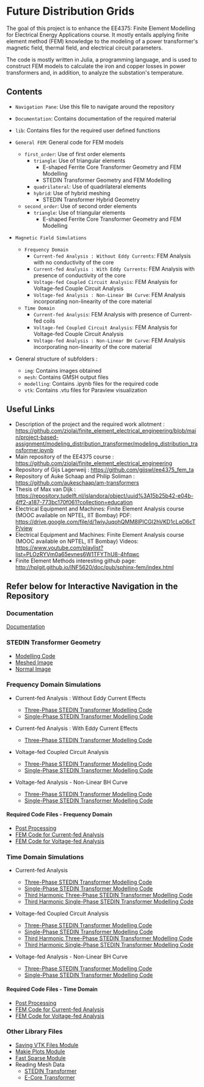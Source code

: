 # Future Distribution Grids

The goal of this project is to enhance the EE4375: Finite Element Modelling for Electrical Energy Applications course. It mostly entails applying finite element method (FEM) knowledge to the modeling of a power transformer's magnetic field, thermal field, and electrical circuit parameters.

The code is mostly written in Julia, a programming language, and is used to construct FEM models to calculate the iron and copper losses in power transformers and, in addition, to analyze the substation's temperature.

## Contents
- `Navigation Pane`: Use this file to navigate around the repository
- `Documentation`: Contains documentation of the required material
- `lib`: Contains files for the required user defined functions
- `General FEM`: General code for FEM models
  - `first_order`: Use of first order elements
    - `triangle`: Use of triangular elements
      - E-shaped Ferrite Core Transformer Geometry and FEM Modelling
      - STEDIN Transformer Geometry and FEM Modelling
    - `quadrilateral`: Use of quadrilateral elements
    - `hybrid`: Use of hybrid meshing
      - STEDIN Transformer Hybrid Geometry
  - `second_order`: Use of second order elements
    - `triangle`: Use of triangular elements
      - E-shaped Ferrite Core Transformer Geometry and FEM Modelling
- `Magnetic Field Simulations`
  - `Frequency Domain`
    - `Current-fed Analysis : Without Eddy Currents`: FEM Analysis with no conductivity of the core
    - `Current-fed Analysis : With Eddy Currents`: FEM Analysis with presence of conductivity of the core
    - `Voltage-fed Coupled Circuit Analysis`: FEM Analysis for Voltage-fed Couple Circuit Analysis
    - `Voltage-fed Analysis : Non-Linear BH Curve`: FEM Analysis incorporating non-linearity of the core material
  - `Time Domain`
    - `Current-fed Analysis`: FEM Analysis with presence of Current-fed coils
    - `Voltage-fed Coupled Circuit Analysis`: FEM Analysis for Voltage-fed Couple Circuit Analysis
    - `Voltage-fed Analysis : Non-Linear BH Curve`: FEM Analysis incorporating non-linearity of the core material

- General structure of subfolders :
  - `img`: Contains images obtained
  - `mesh`: Contains GMSH output files
  - `modelling`: Contains .ipynb files for the required code
  - `vtk`: Contains .vtu files for Paraview visualization

## Useful Links
- Description of the project and the required work allotment : https://github.com/ziolai/finite_element_electrical_engineering/blob/main/project-based-assignment/modeling_distribution_transformer/modeling_distribution_transformer.ipynb
- Main repository of the EE4375 course : https://github.com/ziolai/finite_element_electrical_engineering
- Repository of Gijs Lagerweij : https://github.com/gijswl/ee4375_fem_ta
- Repository of Auke Schaap and Philip Soliman : https://github.com/aukeschaap/am-transformers
- Thesis of Max van Dijk : https://repository.tudelft.nl/islandora/object/uuid%3A15b25b42-e04b-4ff2-a187-773bc170f061?collection=education
- Electrical Equipment and Machines: Finite Element Analysis course (MOOC available on NPTEL, IIT Bombay) PDF: https://drive.google.com/file/d/1wiyJuqohQMM8lPlCGI2hVKD1cLqO6cTP/view
- Electrical Equipment and Machines: Finite Element Analysis course (MOOC available on NPTEL, IIT Bombay) Videos: https://www.youtube.com/playlist?list=PLOzRYVm0a65evnes6W1TFYThU8-4hfqwc
- Finite Element Methods interesting github page: http://hplgit.github.io/INF5620/doc/pub/sphinx-fem/index.html

## Refer below for Interactive Navigation in the Repository
### Documentation
<a href="Documentation.pdf">Documentation</a>

### STEDIN Transformer Geometry
- <a href="Geometry/modelling/stedin_transformer_geometry_definition.ipynb">Modelling Code</a>
- <a href="Geometry/img/stedin_transformer_mesh.png">Meshed Image</a>
- <a href="Geometry/img/stedin_transformer.png">Normal Image</a>

### Frequency Domain Simulations

- Current-fed Analysis : Without Eddy Current Effects
  - <a href="Magnetic Field Simulations/Frequency Domain/Current-fed Analysis - Without Eddy Currents/modelling/stedin_transformer_fem_modelling.ipynb">Three-Phase STEDIN Transformer Modelling Code</a>
  - <a href="Magnetic Field Simulations/Frequency Domain/Current-fed Analysis - Without Eddy Currents/modelling/single_phase_stedin_transformer_fem_modelling.ipynb">Single-Phase STEDIN Transformer Modelling Code</a>
  
- Current-fed Analysis : With Eddy Current Effects
  - <a href="Magnetic Field Simulations/Frequency Domain/Current-fed Analysis - With Eddy Currents/modelling/stedin_transformer_fem_modelling.ipynb">Three-Phase STEDIN Transformer Modelling Code</a>
  
- Voltage-fed Coupled Circuit Analysis
  - <a href="Magnetic Field Simulations/Frequency Domain/Voltage-fed Coupled Circuit Analysis/modelling/stedin_transformer_fem_modelling.ipynb">Three-Phase STEDIN Transformer Modelling Code</a>
  - <a href="Magnetic Field Simulations/Frequency Domain/Voltage-fed Coupled Circuit Analysis/modelling/single_phase_stedin_transformer_fem_modelling.ipynb">Single-Phase STEDIN Transformer Modelling Code</a>
  
- Voltage-fed Analysis - Non-Linear BH Curve
  - <a href="Magnetic Field Simulations/Frequency Domain/Voltage-fed Analysis - Non-Linear BH Curve/modelling/stedin_transformer_fem_modelling.ipynb">Three-Phase STEDIN Transformer Modelling Code</a>
  - <a href="Magnetic Field Simulations/Frequency Domain/Voltage-fed Analysis - Non-Linear BH Curve/modelling/single_phase_stedin_transformer_fem_modelling.ipynb">Single-Phase STEDIN Transformer Modelling Code</a>

#### Required Code Files - Frequency Domain
- <a href="lib/Post_Process_Frequency.jl">Post Processing</a>
- <a href="lib/FEM_Tri_1e.jl">FEM Code for Current-fed Analysis</a>
- <a href="lib/FEM_VoltageFed_Tri_1e.jl">FEM Code for Voltage-fed Analysis</a>

### Time Domain Simulations

- Current-fed Analysis
  - <a href="Magnetic Field Simulations/Time Domain/Current-fed Analysis/modelling/stedin_transformer_fem_modelling.ipynb">Three-Phase STEDIN Transformer Modelling Code</a>
  - <a href="Magnetic Field Simulations/Time Domain/Current-fed Analysis/modelling/single_phase_stedin_transformer_fem_modelling.ipynb">Single-Phase STEDIN Transformer Modelling Code</a>
  - <a href="Magnetic Field Simulations/Time Domain/Current-fed Analysis/modelling/harmonic_stedin_transformer_fem_modelling.ipynb">Third Harmonic Three-Phase STEDIN Transformer Modelling Code</a>
  - <a href="Magnetic Field Simulations/Time Domain/Current-fed Analysis/modelling/harmonic_single_phase_stedin_transformer_fem_modelling.ipynb">Third Harmonic Single-Phase STEDIN Transformer Modelling Code</a>
  
- Voltage-fed Coupled Circuit Analysis
  - <a href="Magnetic Field Simulations/Time Domain/Voltage-fed Coupled Circuit Analysis/modelling/stedin_transformer_fem_modelling.ipynb">Three-Phase STEDIN Transformer Modelling Code</a>
  - <a href="Magnetic Field Simulations/Time Domain/Voltage-fed Coupled Circuit Analysis/modelling/single_phase_stedin_transformer_fem_modelling.ipynb">Single-Phase STEDIN Transformer Modelling Code</a>
  - <a href="Magnetic Field Simulations/Time Domain/Voltage-fed Coupled Circuit Analysis/modelling/harmonic_stedin_transformer_fem_modelling.ipynb">Third Harmonic Three-Phase STEDIN Transformer Modelling Code</a>
  - <a href="Magnetic Field Simulations/Time Domain/Voltage-fed Coupled Circuit Analysis/modelling/harmonic_single_phase_stedin_transformer_fem_modelling.ipynb">Third Harmonic Single-Phase STEDIN Transformer Modelling Code</a>
  
- Voltage-fed Analysis - Non-Linear BH Curve
  - <a href="Magnetic Field Simulations/Time Domain/Voltage-fed Analysis - Non-Linear BH Curve/modelling/stedin_transformer_fem_modelling.ipynb">Three-Phase STEDIN Transformer Modelling Code</a>
  - <a href="Magnetic Field Simulations/Time Domain/Voltage-fed Analysis - Non-Linear BH Curve/modelling/single_phase_stedin_transformer_fem_modelling.ipynb">Single-Phase STEDIN Transformer Modelling Code</a>

#### Required Code Files - Time Domain
- <a href="lib/Post_Process_Time.jl">Post Processing</a>
- <a href="lib/FEM_Transient_Tri_1e.jl">FEM Code for Current-fed Analysis</a>
- <a href="lib/FEM_VoltageFed_Tri_1e.jl">FEM Code for Voltage-fed Analysis</a>

### Other Library Files
- <a href="lib/Save_VTK.jl">Saving VTK Files Module</a>
- <a href="lib/Makie_Plots.jl">Makie Plots Module</a>
- <a href="lib/FastSparse.jl">Fast Sparse Module</a>
- Reading Mesh Data
  - <a href="lib/Mesh_Data_stedin.jl">STEDIN Transformer</a>
  - <a href="lib/Mesh_Data_e_core.jl">E-Core Transformer</a>
